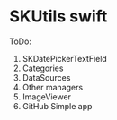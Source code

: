 # SKUtils swift

ToDo:

1. SKDatePickerTextField
2. Categories
3. DataSources
4. Other managers
5. ImageViewer
6. GitHub Simple app

